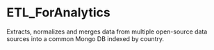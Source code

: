 # ETL_ForAnalytics
Extracts, normalizes and merges data from multiple open-source data sources into a common Mongo DB indexed by country.
